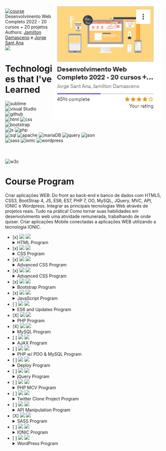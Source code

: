   <div>
  <a href="https://www.udemy.com/course/web-completo/"><img src="./course.png" min-width="20px" max-width="400px" width="350px" align="right" alt="Computador iuriCode"></a>
  </div>

<a href="https://www.udemy.com/course/web-completo/"><img src="https://img.shields.io/badge/Udemy-A435F0?style=for-the-badge&logo=Udemy&logoColor=white" alt="course"/></a> Desenvolvimento Web Completo 2022 - 20 cursos + 20 projetos
Authors: <a href="https://jamiltondamasceno.com.br/">Jamilton Damasceno</a> e <a href="https://jorgesantana.net.br/">Jorge Sant Ana</a>
<br>
 <img src="https://img.shields.io/badge/-WORKING-yellow"/>

<h1>Technologies that I've Learned</h1>
<div>
  <img src="https://img.shields.io/badge/sublime_text-%23575757.svg?style=for-the-badge&logo=sublime-text&logoColor=important" alt="sublime"/>
  <img src="https://img.shields.io/badge/Visual%20Studio%20Code-0078d7.svg?style=for-the-badge&logo=visual-studio-code&logoColor=white" alt="visual Studio"/>
  <img src="https://img.shields.io/badge/github-%23121011.svg?style=for-the-badge&logo=github&logoColor=white" alt="github  "/> 
  <br>
  <img src="https://img.shields.io/badge/html5-%23E34F26.svg?style=for-the-badge&logo=html5&logoColor=white" alt="html"/>
  <img src="https://img.shields.io/badge/css3-%231572B6.svg?style=for-the-badge&logo=css3&logoColor=white" alt="css"/>
  <img src="https://img.shields.io/badge/bootstrap-%23563D7C.svg?style=for-the-badge&logo=bootstrap&logoColor=white" alt="bootstrap"/>
  <br>
  <img src="https://img.shields.io/badge/javascript-%23323330.svg?style=for-the-badge&logo=javascript&logoColor=%23F7DF1E" alt="js"/>
  <img src="https://img.shields.io/badge/php-%23777BB4.svg?style=for-the-badge&logo=php&logoColor=white" alt="php"/>
  <br>
  <img src="https://img.shields.io/badge/mysql-%2300f.svg?style=for-the-badge&logo=mysql&logoColor=white" alt="sql"/>
  <img src="https://img.shields.io/badge/apache-%23D42029.svg?style=for-the-badge&logo=apache&logoColor=white" alt="apache"/>  
  <img src="https://img.shields.io/badge/MariaDB-003545?style=for-the-badge&logo=mariadb&logoColor=white" alt="mariaDB"/>
  <img src="https://img.shields.io/badge/jquery-%230769AD.svg?style=for-the-badge&logo=jquery&logoColor=white" alt="jquery"/>
  <img src="https://img.shields.io/badge/JWT-black?style=for-the-badge&logo=JSON%20web%20tokens" alt="json"/>
  <br>
  <img src="https://img.shields.io/badge/SASS-hotpink.svg?style=for-the-badge&logo=SASS&logoColor=white" alt="sass"/>  
  <img src="https://img.shields.io/badge/Ionic-%233880FF.svg?style=for-the-badge&logo=Ionic&logoColor=white" alt="ionic"/>
  <img src="https://img.shields.io/badge/WordPress-%23117AC9.svg?style=for-the-badge&logo=WordPress&logoColor=white" alt="wordpress"/>
  <br><br><br><br>
  
  
  <img src="https://img.shields.io/badge/W3Schools-Documentation-brightgreen" alt="w3c"/>
  
  </div>

<div>
<h1> Course Program</h1>
<p>Criar aplicações WEB: Do front ao back-end e banco de dados com HTML5, CSS3, BootStrap 4, JS, ES6, ES7, PHP 7, OO, MySQL, JQuery, MVC, API, IONIC e Wordpress.
Integrar as principais tecnologias Web através de projetos reais. Tudo na prática!
Como tornar suas habilidades em desenvolvimento web uma atividade remunerada, trabalhando de onde quiser.
Criar aplicações Mobile conectadas a aplicações WEB utilizando a tecnologia IONIC.</p>
</div>
<div>
<ul>
  <li> [x] <img src="https://img.shields.io/badge/-DONE-success"/> <img src="https://img.shields.io/badge/HTML5-3%20hours-orange"/> 
  <details>
    <summary>HTML Program</summary>
    <br>
    <ul>
        <li> [x] Headers </li>
        <li> [x] Lists </li>
        <li> [x] Images </li>
        <li> [x] Links </li>
        <li> [x] Tables </li>
        <li> [x] Forms </li>
        <li> [x] Nav </li>
        <li> [x] Footers </li>
        <li> [x] Articles </li>
        <li> [x] Sections </li>
        <li> [x] Aside </li>
      </ul>
  </details>  
</li>
  <li> [x] <img src="https://img.shields.io/badge/-DONE-success"/> <img src="https://img.shields.io/badge/CSS%20-6%20hours-blue"/> 
    <details>
    <summary>CSS Program</summary>
    <br>
    <ul>
        <li> [x] Selectors </li>
        <li> [x] Div & Span </li>
        <li> [x] Colors </li>
        <li> [x] Box Model </li>
        <li> [x] Float Elements </li>
        <li> [x] Positioning </li>
        <li> [x] Text Decoration </li>
        <li> [x] Formatting Links </li>        
      </ul>
  </details>     
  </li>
  <li> [x] <img src="https://img.shields.io/badge/-DONE-success"/> <img src="https://img.shields.io/badge/Advanced%20CSS%20-8%20hours-blue"/> 
        <details>
    <summary>Advanced CSS Program</summary>
    <br>
    <ul>
        <li> [x] Heritage </li>
        <li> [x] Specificity </li>
        <li> [x] Vertical and Horizontal Navbar</li>
        <li> [x] Tabs </li>
        <li> [x] Liquid Layouts</li>
        <li> [x] Parallax Effect</li>
        <li> [x] Customized fonts</li>       
      </ul>
  </details>
  </li>
  <li> [x] <img src="https://img.shields.io/badge/-DONE-success"/> <img src="https://img.shields.io/badge/Special%20Resources%20CSS%20-4%20hours-blue"/> 
    <details>
    <summary>Advanced CSS Program</summary>
    <br>
    <ul>
        <li> [x] Normalize CSS </li>
        <li> [x] Border Radius</li>
        <li> [x] Gradient</li>
        <li> [x] Shadows </li>
        <li> [x] Animations</li>
        <li> [x] Transition</li>
        <li> [x] Flex box</li>
        <li> [x] CSS Grid</li>
      </ul>
  </details>
  </li>
  <li> [x] <img src="https://img.shields.io/badge/-DONE-success"/> <img src="https://img.shields.io/badge/Bootrstrap%20CSS%20-12%20hours-blueviolet"/> 
        <details>
    <summary>Bootstrap Program</summary>
    <br>
    <ul>
        <li> [x] Installing Bootstrap </li>
        <li> [x] Responsively</li>
        <li> [x] Text Manipulation</li>
        <li> [x] Align Manipulation </li>
        <li> [x] Colors Manipulation</li>
        <li> [x] Media Queries Manipulation</li>
        <li> [x] Buttons</li>
        <li> [x] Navbar</li>
        <li> [x] Lists</li>
        <li> [x] Inputs</li>
        <li> [x] Alerts</li>
        <li> [x] Tables</li>
        <li> [x] Cards</li>
        <li> [x] Grid Proprieties</li>
        <li> [x] Flex box</li>
      </ul>
  </details>    
  </li>
  <li> [x] <img src="https://img.shields.io/badge/-DONE-success"/> <img src="https://img.shields.io/badge/JavaScript-16%20hours-yellow"/> 
            <details>
    <summary>JavaScript Program</summary>
    <br>
    <ul>
        <li> [x] Variables </li>
        <li> [x] Arrays</li>
        <li> [x] Conditionals</li>
        <li> [x] Comparison Operators </li>
        <li> [x] Logical Operators</li>
        <li> [x] Functions</li>
        <li> [x] Events</li>
        <li> [x] DOM Manipulation</li>
        <li> [x] Loops Structures</li>
        <li> [x] BOM</li>        
      </ul>
  </details>      
  </li>  
  <li> [ ] <img src="https://img.shields.io/badge/-WORKING-yellow"/> <img src="https://img.shields.io/badge/ES6%202015-16%20hours-yellow"/> 
                <details>
    <summary>ES6 and Updates Program</summary>
    <br>
    <ul>
        <li> [x] Var and Let proprieties </li>
        <li> [x] Object-oriented Programming Paradigm (OOP)</li>
        <li> [x] Literal Objects</li>
        <li> [X] Prototype Objects </li>
        <li> [X] Rest ... Spread</li>
        <li> [X] Destructuring Assignment</li>
        <li> [X] Web Storage (Local Storage, Section Storage, Cookies, IndexDB, Web SQL)</li>
        <li> [X] Array Functions</li>
        <li> [X] App CRD Project</li>
        <li> [ ] Generators</li>
        <li> [ ] Promises</li>
        <li> [x] ECMA 2016</li>
        <li> [ ] ECMA 2017</li>
        <li> [ ] ECMA 2018</li>
        <li> [ ] ECMA 2019</li>
        <li> [ ] ECMA 2020</li>
        <li> [ ] ECMA 2021</li>
      </ul>
  </details>    
  </li>
  <li> [X] <img src="https://img.shields.io/badge/-DONE-success"/>  <img src="https://img.shields.io/badge/PHP%207-12%20hours-blueviolet"/> 
                    <details>
    <summary>PHP Program</summary>
    <br>
    <ul>
        <li> [X] Variables </li>
        <li> [X] Arrays</li>
        <li> [X] Conditionals</li>
        <li> [X] Logical Operators</li>
        <li> [X] Casting of types</li>
        <li> [X] Arithmetical Operators</li>
        <li> [X] Functions</li>
        <li> [X] OOP in PHP</li>
        <li> [X] Abstraction OOP</li>
        <li> [X] Heritage OOP</li>
        <li> [X] Polymorphism OOP</li>
        <li> [X] Encapsulation OOP</li>
        <li> [X] Interfaces</li>
        <li> [X] Namespaces</li>
        <li> [X] Try, catch, Finally, Throw</li>
        <li> [X] Project - App Send e-mail</li>
      </ul>
  </details>      
  </li>
  <li> [X] <img src="https://img.shields.io/badge/-DONE-success"/>  <img src="https://img.shields.io/badge/MySQL-6%20hours-9cf"/> 
    <details>
    <summary>MySQL Program</summary>
    <br>
    <ul>
        <li> [X] CREATE</li>
        <li> [X] DROP</li>
        <li> [X] RENAME</li>
        <li> [X] INSERT </li>
        <li> [X] SELECT</li>
        <li> [X] WHERE</li>
        <li> [X] Filters with Comparative operators '>', '<', '=', '<=' & '>='.</li>
        <li> [X] Filters with Logical operators AND & OR</li>        
        <li> [X] BETWEEN</li>
        <li> [X] IN</li>
        <li> [X] NOT</li>
        <li> [X] LIKE ( % and _ )</li>
        <li> [X] ORDER BY</li>
        <li> [X] LIMIT & OFFSET</li>
        <li> [X] MAX, MIN, AVG</li>
        <li> [X] SUM e COUNT</li>
        <li> [X] GROUP BY</li>
        <li> [X] HEAVING</li>
        <li> [X] UPDATE</li>
        <li> [X] Delete</li>
        <li> [X] TABLE RELATIONS</li>
        <li> [X] PRIMARY KEY, FOREIGN KEY</li>
        <li> [X] Exercício: Projeto Loja Virtual</li>
        <li> [X] LEFT JOIN, INNER JOIN, RIGHT JOIN</li>    
        <li> [X] TABLE ALIAS</li>    
      </ul>
  </details>      
  </li>
  <li> [ ] <img src="https://img.shields.io/badge/-WORKING-yellow"/>  <img src="https://img.shields.io/badge/AJAX-3%20hours-inactive"/> 
        <details>
    <summary>AJAX Program</summary>
    <br>
    <ul>
        <li> [X] About AJAX, XML and JSON </li>
        <li> [X] Synchronous Requests </li>
        <li> [X] Asynchronous Requests</li>
        <li> [X] XML-Http Requests</li>
        <li> [X] Loading</li>
        <li> [X] Error Status Handler</li>
        <li> [X] ajax.response</li>
        <li> [ ] Requisition State</li>
        <li> [ ] Status</li>
        <li> [ ] XML Notation</li>
        <li> [ ] JSON Notation</li>        
      </ul>
  </details>     
  </li>
  <li> [ ] <img src="https://img.shields.io/badge/-AWAITING-red"/>  <img src="https://img.shields.io/badge/PHP%20w%2F%20PDO%20%26%20MySQL%204h-4%20hours-important"/> 
                <details>
    <summary>PHP w/ PDO & MySQL Program</summary>
    <br>
    <ul>
        <li> [ ] Database Connection </li>
        <li> [ ] Executing SQL Instructions</li>
        <li> [ ] Fetch</li>
        <li> [ ] Fetch All</li>
        <li> [ ] Foreach</li>
      <li> [ ] SQL Injection</li>
      </ul>
  </details>      
  </li>
  <li> [ ] <img src="https://img.shields.io/badge/-AWAITING-red"/>  <img src="https://img.shields.io/badge/Deploy%20of%20Web%20Aplications%20on%20Internet%20-1%20hours-informational"/>
    <details>
    <summary>Deploy Program</summary>
    <br>
    <ul>
        <li> [ ] DNS </li>
        <li> [ ] Hosting</li>
        <li> [ ] cPanel</li>
        <li> [ ] FTP All</li>
        <li> [ ] PHP Configuration</li>
      <li> [ ] MySQL Configuration</li>
      </ul>
  </details>     
  </li>
  <li> [ ] <img src="https://img.shields.io/badge/-AWAITING-red"/>  <img src="https://img.shields.io/badge/jQuery-6%20hours-informational"/> 
    <details>
    <summary>jQuery Program</summary>
    <br>
    <ul>
        <li> [ ] Selecting and Manipulating HTML Elements </li>
        <li> [ ] Navigation Through Elements</li>
        <li> [ ] CSS Manipulation</li>
        <li> [ ] Keyboard Events</li>
        <li> [ ] Mouse Events</li>
        <li> [ ] Forms Events</li>
        <li> [ ] Animations</li>
        <li> [ ] AJAX</li>
      </ul>
  </details>    
  </li>
  <li> [ ] <img src="https://img.shields.io/badge/-AWAITING-red"/>  <img src="https://img.shields.io/badge/MVC%20w%2F%20PHP-6%20hours-blueviolet"/> 
    <details>
    <summary>PHP MCV Program</summary>
    <br>
    <ul>
        <li> [ ] Composer </li>
        <li> [ ] Controllers </li>
        <li> [ ] Routers</li>
        <li> [ ] Layout Models</li>
        <li> [ ] Vision</li>
        <li> [ ] Reusing Layouts</li>
        <li> [ ] Database Connection</li>
      </ul>
  </details>     
  </li>
  <li> [ ] <img src="https://img.shields.io/badge/-AWAITING-red"/>  <img src="https://img.shields.io/badge/Twitter%20Clone%20Project-6%20hours-informational"/> 
    <details>
    <summary>Twitter Clone Project Program</summary>
    <br>
    <ul>
        <li> [ ] User Authentication</li>
        <li> [ ] Timeline Generation </li>
        <li> [ ] Search bar</li>
        <li> [ ] Showing Tweets</li>
        <li> [ ] Follow and un-follow Function</li>
        <li> [ ] Pagination</li>        
      </ul>
  </details>    
  </li>
  <li> [ ] <img src="https://img.shields.io/badge/-AWAITING-red"/>  <img src="https://img.shields.io/badge/API%20Framework%20Slim-6%20hours-red"/> 
        <details>
    <summary>API Manipulation Program</summary>
    <br>
    <ul>
        <li> [ ] Requests</li>
        <li> [ ] Routers </li>
        <li> [ ] Dependencies</li>
        <li> [ ] Middleware</li>
        <li> [ ] Answers</li>
        <li> [ ] Database</li>
        <li> [ ] Creating APIs</li>
      </ul>
  </details>      
  </li>
  <li> [X] <img src="https://img.shields.io/badge/-DONE-success"/>  <img src="https://img.shields.io/badge/SASS-3%20hours-ff69b4"/> 
    <details>
    <summary>SASS Program</summary>
    <br>
    <ul>
        <li> [X] Alignment</li>
        <li> [X] Variables </li>
        <li> [X] Interpolation</li>
        <li> [X] For</li>
        <li> [X] While</li>
        <li> [X] Each</li>
        <li> [X] Functions</li>
        <li> [X] Mixin</li>
        <li> [X] Heritage</li>
        <li> [X] Control Directives</li>
      </ul>
  </details>     
  </li>
  <li> [ ] <img src="https://img.shields.io/badge/-AWAITING-red"/>  <img src="https://img.shields.io/badge/IONIC-6%20hours-blue"/> 
        <details>
    <summary>IONIC Program</summary>
    <br>
    <ul>
        <li> [ ] Components</li>
        <li> [ ] Buttons </li>
        <li> [ ] Data Entrance</li>
        <li> [ ] Data Biding</li>
        <li> [ ] Angular</li>
        <li> [ ] Grids</li>
        <li> [ ] Navigation</li>
        <li> [ ] Modeling</li>        
      </ul>
  </details>     
  </li>
  <li> [ ] <img src="https://img.shields.io/badge/-AWAITING-red"/>  <img src="https://img.shields.io/badge/WordPress-6%20hours-blue"/> 
            <details>
    <summary>WordPress Program</summary>
    <br>
    <ul>
        <li> [ ] Install</li>
        <li> [ ] Themes </li>
        <li> [ ] Customization</li>
        <li> [ ] Plugins</li>
        <li> [ ] Users</li>
        <li> [ ] Contacts</li>
        <li> [ ] Page Generator</li>        
      </ul>
  </details>     
  </li>
</div>
